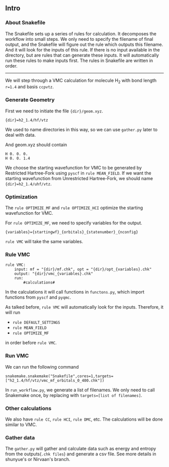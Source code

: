 Intro
---------------

### About Snakefile
The Snakefile sets up a series of rules for calculation. It decomposes the workflow into small steps. We only need to specify the filename of final output, and the Snakefile will figure out the rule which outputs this filename. And it will look for the inputs of this rule. If there is no input available in the directory, but are rules that can generate these inputs. It will automatically run these rules to make inputs first. The rules in Snakefile are written in order. 

---------------

We will step through a VMC calculation for molecule H<sub>2</sub> with bond length  `r=1.4` and basis `ccpvtz`. 

### Generate Geometry

First we need to initiate the file `{dir}/geom.xyz`. 
```
{dir}=h2_1.4/hf/vtz
```
We used to name directories in this way, so we can use `gather.py` later to deal with data. 

And geom.xyz should contain
```
H 0. 0. 0.
H 0. 0. 1.4
```

We choose the starting wavefunction for VMC to be generated by Restricted Hartree-Fork using `pyscf` in `rule MEAN_FIELD`. If we want the starting wavefunction from Unrestricted Hartree-Fork, we should name `{dir}=h2_1.4/uhf/vtz`.

### Optimization
The `rule OPTIMIZE_MF` and `rule OPTIMIZE_HCI` optimize the starting wavefunction for VMC. 

For `rule OPTIMIZE_MF`, we need to specify variables for the output. 
```
{variables}={startingwf}_{orbitals}_{statenumber}_{nconfig}
```
`rule VMC` will take the same variables.

### Rule VMC
```
rule VMC:
    input: mf = "{dir}/mf.chk", opt = "{dir}/opt_{variables}.chk"
    output: "{dir}/vmc_{variables}.chk"
    run: 
        #calculations#
```
In the calculations it will call functions in `functons.py`, which import functions from `pyscf` and `pyqmc`.

As talked before, `rule VMC` will automatically look for the inputs. Therefore, it will run 
* `rule DEFAULT_SETTINGS`
* `rule MEAN_FIELD`
* `rule OPTIMIZE_MF`

in order before `rule VMC`.

### Run VMC
We can run the following command 
```
snakemake.snakemake("Snakefile",cores=1,targets=["h2_1.4/hf/vtz/vmc_mf_orbitals_0_400.chk"])
```

In `run_workflow.py`, we generate a list of filenames. We only need to call Snakemake once, by replacing with `targets=[list of filenames]`.

### Other calculations
We also have `rule CC`, `rule HCI`, `rule DMC`, etc. The calculations will be done similar to VMC.

### Gather data
The `gather.py` will gather and calculate data such as energy and entropy from the outputs(`.chk files`) and generate a csv file. See more details in shunyue's or Nirvaan's branch. 

